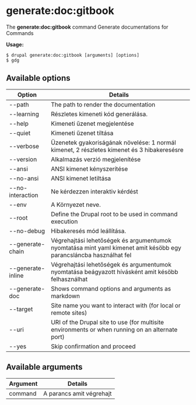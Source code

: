 # generate:doc:gitbook
The **generate:doc:gitbook** command Generate documentations for Commands

**Usage:**
```
$ drupal generate:doc:gitbook [arguments] [options] 
$ gdg  
```

## Available options
Option | Details
-------|-------------
--path | The path to render the documentation
--learning | Részletes kimeneti kód generálása.
--help | Kimeneti űzenet megjelentése
--quiet | Kimeneti űzenet tíltása
--verbose | Üzenetek gyakoriságának növelése: 1 normál kimenet, 2 részletes kimenet és 3 hibakeresésre
--version | Alkalmazás verzió megjelenítése
--ansi | ANSI kimenet kényszerítése
--no-ansi | ANSI kimenet letiltása
--no-interaction | Ne kérdezzen interaktiv kérdést
--env | A Környezet neve.
--root | Define the Drupal root to be used in command execution
--no-debug | Hibakeresés mód leállítása.
--generate-chain | Végrehajtási lehetőségek és argumentumok nyomtatása mint yaml kimenet amit késöbb egy parancsláncba használhat fel
--generate-inline | Végrehajtási lehetőségek és argumentumok nyomtatása beágyazott hívásként amit késöbb felhasználhat
--generate-doc | Shows command options and arguments as markdown
--target | Site name you want to interact with (for local or remote sites)
--uri | URI of the Drupal site to use (for multisite environments or when running on an alternate port)
--yes | Skip confirmation and proceed

## Available arguments
Argument | Details
---------|-------------
command | A parancs amit végrehajt
